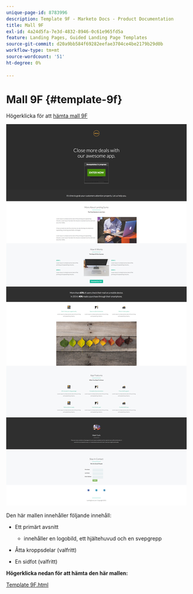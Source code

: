 ```yaml
---
unique-page-id: 8783996
description: Template 9F - Marketo Docs - Product Documentation
title: Mall 9F
exl-id: 4a24d5fa-7e3d-4832-8946-0c61e965fd5a
feature: Landing Pages, Guided Landing Page Templates
source-git-commit: d20a9bb584f69282eefae3704ce4be2179b29d0b
workflow-type: tm+mt
source-wordcount: '51'
ht-degree: 0%

---
```


# Mall 9F {#template-9f}

Högerklicka för att [hämta mall 9F](https://experienceleague.adobe.com/landing/marketo/lp-templates/template-9f.html)

![](assets/image2015-7-28-16-3a1-3a25.png)

Den här mallen innehåller följande innehåll:

* Ett primärt avsnitt

   * innehåller en logobild, ett hjältehuvud och en svepgrepp

* Åtta kroppsdelar (valfritt)
* En sidfot (valfritt)

**Högerklicka nedan för att hämta den här mallen:**

[Template 9F.html](https://experienceleague.adobe.com/landing/marketo/lp-templates/template-9f.html)
